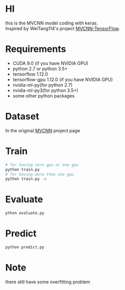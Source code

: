 # HI

this is the MVCNN model coding with keras.  
Inspired by WeiTang114's project [MVCNN-TensorFlow](https://github.com/WeiTang114/MVCNN-TensorFlow).

# Requirements
* CUDA 9.0 (if you have NVIDIA GPU)
* python 2.7 or python 3.5+
* tensorflow 1.12.0
* tensorflow-gpu 1.12.0 (if you have NVIDIA GPU)
* nvidia-ml-py(for python 2.7)
* nvidia-ml-py3(for python 3.5+)
* some other python packages

# Dataset
In the original [MVCNN](https://github.com/suhangpro/mvcnn) project page


# Train
```bash
# for having zero gpu or one gpu
python train.py
# for having more than one gpu
python train.py -u
```

# Evaluate
```bash
pthon evaluate.py
```

# Predict 
```bash
python predict.py
```

# Note
there still have some overfitting problem